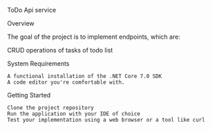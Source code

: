 ToDo Api service

Overview

The goal of the project is to implement endpoints, which are:

CRUD operations of tasks of todo list

System Requirements

    A functional installation of the .NET Core 7.0 SDK
    A code editor you're comfortable with.

Getting Started

    Clone the project repository
    Run the application with your IDE of choice
    Test your implementation using a web browser or a tool like curl

